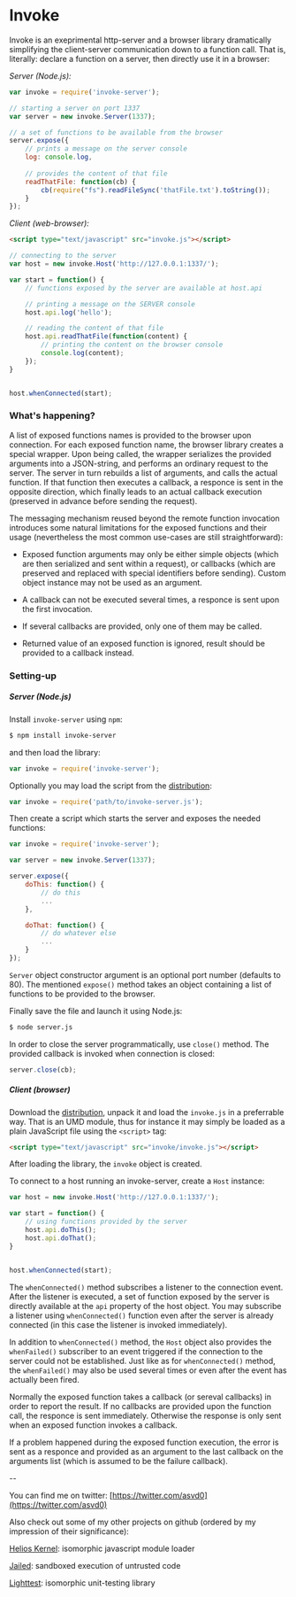 Invoke
======

Invoke is an exeprimental http-server and a browser library
dramatically simplifying the client-server communication down to a
function call. That is, literally: declare a function on a server,
then directly use it in a browser:

*Server (Node.js):*

```js
var invoke = require('invoke-server');

// starting a server on port 1337
var server = new invoke.Server(1337);

// a set of functions to be available from the browser
server.expose({
    // prints a message on the server console
    log: console.log,
                  
    // provides the content of that file
    readThatFile: function(cb) {
        cb(require("fs").readFileSync('thatFile.txt').toString());
    }
});
```
*Client (web-browser):*

```html
<script type="text/javascript" src="invoke.js"></script>
```

```js
// connecting to the server
var host = new invoke.Host('http://127.0.0.1:1337/');

var start = function() {
    // functions exposed by the server are available at host.api

    // printing a message on the SERVER console
    host.api.log('hello');

    // reading the content of that file
    host.api.readThatFile(function(content) {
        // printing the content on the browser console
        console.log(content);
    });
}


host.whenConnected(start);
```

### What's happening?

A list of exposed functions names is provided to the browser upon
connection. For each exposed function name, the browser library
creates a special wrapper. Upon being called, the wrapper serializes
the provided arguments into a JSON-string, and performs an ordinary
request to the server. The server in turn rebuilds a list of
arguments, and calls the actual function. If that function then
executes a callback, a responce is sent in the opposite direction,
which finally leads to an actual callback execution (preserved in
advance before sending the request).

The messaging mechanism reused beyond the remote function invocation
introduces some natural limitations for the exposed functions and
their usage (nevertheless the most common use-cases are still
straightforward):

- Exposed function arguments may only be either simple objects (which
  are then serialized and sent within a request), or callbacks (which
  are preserved and replaced with special identifiers before
  sending). Custom object instance may not be used as an argument.

- A callback can not be executed several times, a responce is sent
  upon the first invocation.

- If several callbacks are provided, only one of them may be called.

- Returned value of an exposed function is ignored, result should be
  provided to a callback instead.


### Setting-up


##### Server (Node.js)

Install `invoke-server` using `npm`:

```sh
$ npm install invoke-server
```

and then load the library:

```js
var invoke = require('invoke-server');
```

Optionally you may load the script from the
[distribution](https://github.com/asvd/invoke/releases/download/v0.1.0/invoke-server-0.1.0.tar.gz):

```js
var invoke = require('path/to/invoke-server.js');
```

Then create a script which starts the server and exposes the needed
functions:

```js
var invoke = require('invoke-server');

var server = new invoke.Server(1337);

server.expose({
    doThis: function() {
        // do this
        ...
    },

    doThat: function() {
        // do whatever else
        ...
    }
});

```

`Server` object constructor argument is an optional port number
(defaults to 80). The mentioned `expose()` method takes an object
containing a list of functions to be provided to the browser.

Finally save the file and launch it using Node.js:

```sh
$ node server.js
```

In order to close the server programmatically, use `close()`
method. The provided callback is invoked when connection is closed:

```js
server.close(cb);
```





##### Client (browser)

Download the
[distribution](https://github.com/asvd/invoke/releases/download/v0.1.0/invoke-0.1.0.tar.gz),
unpack it and load the `invoke.js` in a preferrable way. That is an
UMD module, thus for instance it may simply be loaded as a plain
JavaScript file using the `<script>` tag:


```html
<script type="text/javascript" src="invoke/invoke.js"></script>
```

After loading the library, the `invoke` object is created.

To connect to a host running an invoke-server, create a `Host`
instance:

```js
var host = new invoke.Host('http://127.0.0.1:1337/');

var start = function() {
    // using functions provided by the server
    host.api.doThis();
    host.api.doThat();
}


host.whenConnected(start);
```

The `whenConnected()` method subscribes a listener to the connection
event. After the listener is executed, a set of function exposed by
the server is directly available at the `api` property of the host
object. You may subscribe a listener using `whenConnected()` function
even after the server is already connected (in this case the listener
is invoked immediately).

In addition to `whenConnected()` method, the `Host` object also
provides the `whenFailed()` subscriber to an event triggered if the
connection to the server could not be established. Just like as for
`whenConnected()` method, the `whenFailed()` may also be used several
times or even after the event has actually been fired.


Normally the exposed function takes a callback (or sereval callbacks)
in order to report the result. If no callbacks are provided upon the
function call, the responce is sent immediately. Otherwise the
response is only sent when an exposed function invokes a callback.

If a problem happened during the exposed function execution, the error
is sent as a responce and provided as an argument to the last callback
on the arguments list (which is assumed to be the failure callback).



--

You can find me on twitter: [https://twitter.com/asvd0](https://twitter.com/asvd0)

Also check out some of my other projects on github (ordered by my
impression of their significance):

[Helios Kernel](https://github.com/asvd/helios-kernel): isomorphic javascript module loader

[Jailed](https://github.com/asvd/jailed): sandboxed execution of untrusted code

[Lighttest](https://github.com/asvd/lighttest): isomorphic unit-testing library

